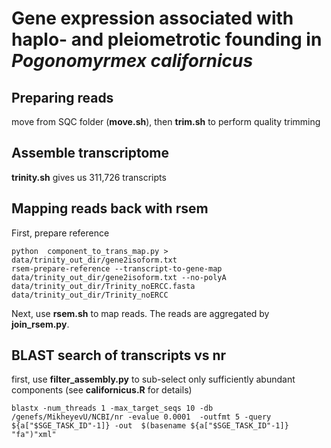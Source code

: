 # Gene expression associated with haplo- and pleiometrotic founding in *Pogonomyrmex californicus*

## Preparing reads

move from SQC folder (**move.sh**), then **trim.sh** to perform quality trimming

## Assemble transcriptome

**trinity.sh** gives us 311,726 transcripts

## Mapping reads back with rsem

First, prepare reference
```
python  component_to_trans_map.py > data/trinity_out_dir/gene2isoform.txt
rsem-prepare-reference --transcript-to-gene-map data/trinity_out_dir/gene2isoform.txt --no-polyA data/trinity_out_dir/Trinity_noERCC.fasta data/trinity_out_dir/Trinity_noERCC
```
Next, use **rsem.sh** to map reads. The reads are aggregated by **join_rsem.py**.

## BLAST search of transcripts vs nr

first, use **filter_assembly.py** to sub-select only sufficiently abundant components (see **californicus.R** for details)

```
blastx -num_threads 1 -max_target_seqs 10 -db /genefs/MikheyevU/NCBI/nr -evalue 0.0001  -outfmt 5 -query ${a["$SGE_TASK_ID"-1]} -out  $(basename ${a["$SGE_TASK_ID"-1]} "fa")"xml"
```

